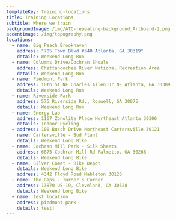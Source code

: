 ```yaml
---
templateKey: training-locations
title: Training Locations
subtitle: Where we train
backgroundImage: /img/ATC-repeating-background_Artboard-2.png
accentimage: /img/topography.png
locations:
  - name: Big Peach Brookhaven
    address: "705 Town Blvd #340 Atlanta, GA 30319"
    details: Weekend Long Run
  - name: Columns Drive/Cochran Shoals
    address: Chattanoochee River National Recreation Area
    details: Weekend Long Run
  - name: Piedmont Park
    address: 10th St NE Charles Allen Dr NE Atlanta, GA 30309
    details: Weekend Long Run
  - name: Riverside Park
    address: 575 Riverside Rd., Roswell, GA 30075
    details: Weekend Long Run
  - name: Energy Lab
    address: 1167 Zonolite Place Northeast Atlanta 30306
    details: Indoor Cycling
  - address: 100 Busch Drive Northeast Cartersville 30121
    name: Cartersville - Bud Plant
    details: Weekend Long Bike
  - name: Cochran Mill Park - Silk Sheets
    address: 6875 Cochran Mill Rd Palmetto, GA 30268
    details: Weekend Long Bike
  - name: Silver Comet - Bike Depot
    details: Weekend Long Bike
    address: 4342 Floyd Road Mableton 30126
  - name: The Gaps - Turner’s Corner
    address: 13870 US-19, Cleveland, GA 30528
    details: Weekend Long Bike
  - name: test location
    address: piedmont park
    details: test!
---
```

